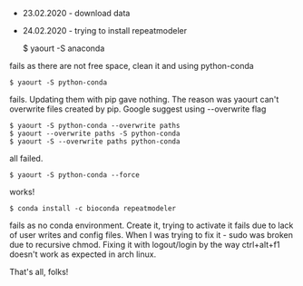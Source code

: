 * 23.02.2020 - download data
* 24.02.2020 - trying to install repeatmodeler

    $ yaourt -S anaconda

fails as there are not free space, clean it and using python-conda

    $ yaourt -S python-conda
    
fails. Updating them with pip gave nothing.
The reason was yaourt can't overwrite files created by pip. Google suggest 
using --overwrite flag

    $ yaourt -S python-conda --overwrite paths
    $ yaourt --overwrite paths -S python-conda
    $ yaourt -S --overwrite paths python-conda

all failed.

    $ yaourt -S python-conda --force
    
works!

    $ conda install -c bioconda repeatmodeler

fails as no conda environment. Create it, trying to activate it fails due to
lack of user writes and config files. When I was trying to fix it - sudo was 
broken due to recursive chmod. Fixing it with logout/login by the way 
ctrl+alt+f1 doesn't work as expected in arch linux.

That's all, folks! 
